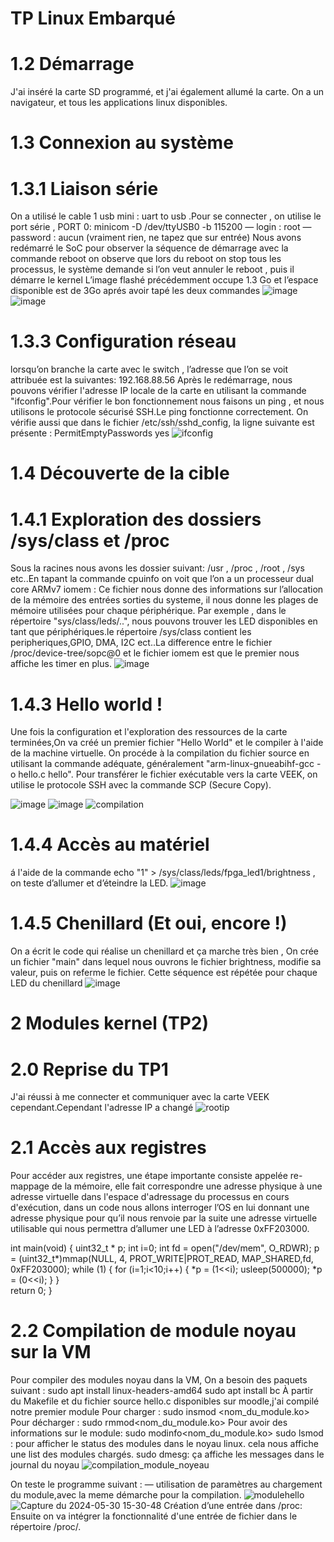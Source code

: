 # TP Linux Embarqué
# 1.2 Démarrage
J'ai inséré la carte SD programmé, et j'ai également allumé la carte.
On a un navigateur, et tous les applications linux disponibles.
# 1.3 Connexion au système
 # 1.3.1 Liaison série
 On a utilisé le cable 1 usb mini : uart to usb .Pour se connecter , on utilise le port série , PORT 0:   minicom -D /dev/ttyUSB0 -b 115200
— login : root
— password : aucun (vraiment rien, ne tapez que sur entrée)
Nous avons redémarré le SoC pour observer la séquence de démarrage avec la commande reboot
on observe que lors du reboot on stop tous les processus, le système demande si l’on veut annuler le reboot , puis il démarre le kernel
L’image flashé précédemment occupe 1.3 Go et l’espace disponible est de 3Go aprés avoir tapé les deux commandes 
![image](https://github.com/Anass6666/TP_LinuxE/assets/145018011/55e2b35a-dab8-47e6-862b-2113968a52c8)
![image](https://github.com/Anass6666/TP_LinuxE/assets/145018011/d2421c21-be83-4ed1-9236-90fd29842111)
# 1.3.3 Configuration réseau
lorsqu’on branche la carte avec le switch , l’adresse que l’on se voit attribuée est la suivantes: 192.168.88.56
Après le redémarrage, nous pouvons vérifier l'adresse IP locale de la carte en utilisant la commande "ifconfig".Pour vérifier le bon fonctionnement nous faisons un ping
, et nous utilisons le protocole sécurisé SSH.Le ping fonctionne correctement.
On vérifie aussi que dans le fichier /etc/ssh/sshd_config, la ligne suivante est présente : PermitEmptyPasswords yes
![ifconfig](https://github.com/Anass6666/TP_LinuxE/assets/145018011/2ff032ca-2cf2-4c1c-addc-afdfe437781a)



# 1.4 Découverte de la cible
  # 1.4.1 Exploration des dossiers /sys/class et /proc
Sous la racines nous avons les dossier suivant: /usr , /proc , /root , /sys etc..En tapant la commande cpuinfo on voit que l’on a un processeur dual core  ARMv7 
iomem : Ce fichier nous donne des informations sur l’allocation de la mémoire des entrées sorties du systeme, il nous donne les plages de mémoire utilisées pour chaque périphérique.
Par exemple , dans le répertoire "sys/class/leds/..", nous pouvons trouver les LED disponibles en tant que périphériques.le répertoire /sys/class contient les peripheriques,GPIO, DMA, I2C ect..La difference entre le fichier /proc/device-tree/sopc@0 et le fichier iomem est que le premier nous affiche les timer en plus.
![image](https://github.com/Anass6666/TP_LinuxE/assets/145018011/4a428c67-8c9a-474a-b8c2-5692e1e28912)

# 1.4.3 Hello world !
Une fois la configuration et l'exploration des ressources de la carte terminées,On va créé un premier fichier "Hello World" et le compiler à l'aide de la machine virtuelle.
On procéde à la compilation du fichier source en utilisant la commande adéquate, généralement "arm-linux-gnueabihf-gcc -o hello.c hello". Pour transférer le fichier exécutable vers la carte VEEK, on utilise le protocole SSH avec la commande SCP (Secure Copy).

![image](https://github.com/Anass6666/TP_LinuxE/assets/145018011/ff2ccf91-045e-41b8-9884-4260e3a8481f)
![image](https://github.com/Anass6666/TP_LinuxE/assets/145018011/772843cc-3b8e-4795-849c-b74a3c437f63)
![compilation](https://github.com/Anass6666/TP_LinuxE/assets/145018011/c649a7d4-c232-4fae-9ea9-1e60e631cbc3)
# 1.4.4 Accès au matériel
á l'aide de la commande echo "1" > /sys/class/leds/fpga_led1/brightness , on teste d’allumer et d’éteindre la LED.
![image](https://github.com/Anass6666/TP_LinuxE/assets/145018011/4067cd7f-1370-421c-9eb8-64547424a7e8)
# 1.4.5 Chenillard (Et oui, encore !)
On a écrit le code qui réalise un chenillard et ça marche très bien , On crée  un fichier "main" dans lequel nous ouvrons le fichier brightness, modifie sa valeur, puis on referme le fichier. Cette séquence est répétée pour chaque LED du chenillard
![image](https://github.com/Anass6666/TP_LinuxE/assets/145018011/7aa86f6d-e3b1-4f4f-98c6-b27b84d5379c)
# 2 Modules kernel (TP2)
# 2.0 Reprise du TP1
J'ai réussi à me connecter et communiquer avec la carte VEEK cependant.Cependant l'adresse IP a changé 
![rootip](https://github.com/Anass6666/TP_LinuxE/assets/145018011/2e43d737-3d3b-4610-8bf7-5b13e9c6c44d)
# 2.1 Accès aux registres
Pour accéder aux registres, une étape importante consiste appelée re-mappage de la mémoire, elle fait correspondre une adresse physique à une adresse virtuelle dans l'espace d'adressage du processus en cours d'exécution, dans un code nous allons interroger l’OS en lui donnant une adresse physique pour qu’il nous renvoie par la suite une adresse virtuelle utilisable qui nous permettra d’allumer une LED à l’adresse 0xFF203000. 

int main(void) {
	uint32_t * p;
	int i=0;
	int fd = open("/dev/mem", O_RDWR);
	p = (uint32_t*)mmap(NULL, 4, PROT_WRITE|PROT_READ, MAP_SHARED,fd, 0xFF203000);
	while (1)
	{
		for (i=1;i<10;i++)
		{
			*p = (1<<i);
			usleep(500000);
			*p = (0<<i);
		}
	}	
	return 0;
}
# 2.2 Compilation de module noyau sur la VM
Pour compiler des modules noyau dans la VM, On a besoin des paquets suivant :
sudo apt install linux-headers-amd64
sudo apt install bc
À partir du Makefile et du fichier source hello.c disponibles sur moodle,j'ai compilé notre premier module
Pour charger : sudo insmod <nom_du_module.ko>
Pour décharger : sudo rmmod<nom_du_module.ko>
Pour avoir des informations sur le module: sudo modinfo<nom_du_module.ko>
sudo lsmod : pour afficher le status des modules dans le noyau linux. cela nous affiche
une list des modules chargés.
sudo dmesg: ça affiche les messages dans le journal du noyau
![compilation_module_noyeau](https://github.com/Anass6666/TP_LinuxE/assets/145018011/329ae68f-7d89-4d81-b7a2-ea770d52837a)

On teste le programme suivant : — utilisation de paramètres au chargement du module,avec la meme  démarche pour la compilation. 
![modulehello](https://github.com/Anass6666/TP_LinuxE/assets/145018011/adc039cc-8a20-4c87-b2af-6d89244d722d)
![Capture du 2024-05-30 15-30-48](https://github.com/Anass6666/TP_LinuxE/assets/145018011/25c89164-e73f-4440-a9c8-909855234142)
Création d’une entrée dans /proc:
 Ensuite on va  intégrer la fonctionnalité d'une entrée de fichier dans le répertoire /proc/. 
 





